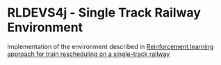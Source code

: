 # RLDEVS4j - Single Track Railway Environment
Implementation of the environment described in [Reinforcement learning approach for train rescheduling on a single-track railway](https://www.sciencedirect.com/science/article/abs/pii/S0191261516000084)